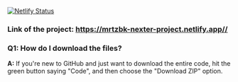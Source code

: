 [![Netlify Status](https://api.netlify.com/api/v1/badges/18657740-efa1-44f9-836f-7dbafd7c44e3/deploy-status)](https://app.netlify.com/sites/mrtzbk-nexter-project/deploys)

###  Link of the project: https://mrtzbk-nexter-project.netlify.app//

### Q1: How do I download the files?

**A:** If you're new to GitHub and just want to download the entire code, hit the green button saying "Code", and then choose the "Download ZIP" option.


